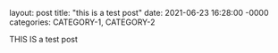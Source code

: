 layout: post
title: "this is a test post"
date: 2021-06-23 16:28:00 -0000
categories: CATEGORY-1, CATEGORY-2

THIS IS a test post
